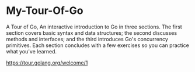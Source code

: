 # My-Tour-Of-Go

A Tour of Go, An interactive introduction to Go in three sections. The first section covers basic syntax and data structures; the second discusses methods and interfaces; and the third introduces Go's concurrency primitives. Each section concludes with a few exercises so you can practice what you've learned. 

https://tour.golang.org/welcome/1
